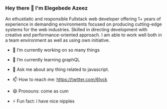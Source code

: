    ### Hey there 👋 I'm Elegebede Azeez
An ethustiatic and responsible Fullstack web developer offering 1+ years of experience in demanding environments focused on producing cutting-edge systems for the web industries. Skilled in directing development with creative and performance-oriented approach. I am able to work well both in a team environment as well as using own initiative.

- 🔭 I’m currently working on so many things
- 🌱 I’m currently learning graphQL
- 💬 Ask me about any thing related to javascript.
- 📫 How to reach me: https://twitter.com/6lvck

- 😄 Pronouns: come as cum
- ⚡ Fun fact: i have nice nipples

